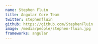 ```yaml
---
name: Stephen Fluin
title: Angular Core Team
twitter: stephenfluin
github: https://github.com/StephenFluin
image: /media/people/stephen-fluin.jpg
frameworks: angular
---
```

